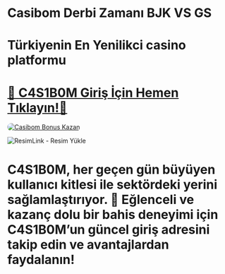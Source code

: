 # Casibom Derbi Zamanı BJK VS GS
# Türkiyenin En Yenilikci casino platformu
 
 # <a href="https://shorto.link/SOLal" title="Derbi Oranları Burada">🔗 C4S1B0M Giriş İçin Hemen Tıklayın!🔗</a>
 
 <a href="https://shorto.link/SOLal" title="Casibom Bonus Fırsatları">
     <img src="https://i.ibb.co/5K7Ks6w/zzzz3.gif" alt="Casibom Bonus Kazan" style="max-width:100%; height:auto; border-radius:8px;">
 </a>
 <div class="description">
 
 <img src="https://r.resimlink.com/rT49YoZX.png" title="ResimLink - Resim Yükle" alt="ResimLink - Resim Yükle"></a>
  
 # <p>C4S1B0M, her geçen gün büyüyen kullanıcı kitlesi ile sektördeki yerini sağlamlaştırıyor. 🌟 Eğlenceli ve kazanç dolu bir bahis deneyimi için C4S1B0M’un güncel giriş adresini takip edin ve avantajlardan faydalanın!</p>
